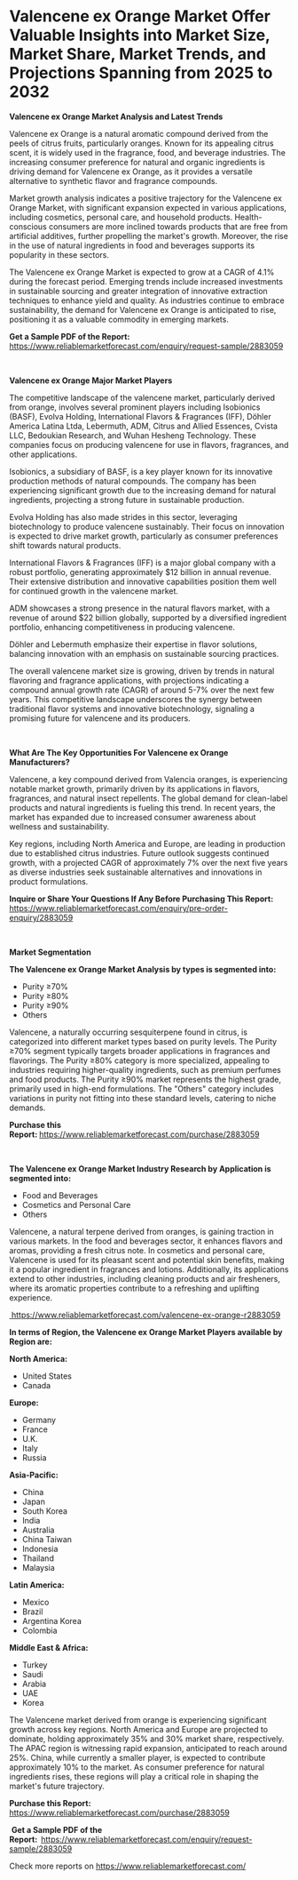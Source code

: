 <p><h1>Valencene ex Orange Market Offer Valuable Insights into Market Size, Market Share, Market Trends, and Projections Spanning from 2025 to 2032</h1></p><p><strong>Valencene ex Orange Market Analysis and Latest Trends</strong></p>
<p><p>Valencene ex Orange is a natural aromatic compound derived from the peels of citrus fruits, particularly oranges. Known for its appealing citrus scent, it is widely used in the fragrance, food, and beverage industries. The increasing consumer preference for natural and organic ingredients is driving demand for Valencene ex Orange, as it provides a versatile alternative to synthetic flavor and fragrance compounds. </p><p>Market growth analysis indicates a positive trajectory for the Valencene ex Orange Market, with significant expansion expected in various applications, including cosmetics, personal care, and household products. Health-conscious consumers are more inclined towards products that are free from artificial additives, further propelling the market's growth. Moreover, the rise in the use of natural ingredients in food and beverages supports its popularity in these sectors.</p><p>The Valencene ex Orange Market is expected to grow at a CAGR of 4.1% during the forecast period. Emerging trends include increased investments in sustainable sourcing and greater integration of innovative extraction techniques to enhance yield and quality. As industries continue to embrace sustainability, the demand for Valencene ex Orange is anticipated to rise, positioning it as a valuable commodity in emerging markets.</p></p>
<p><strong>Get a Sample PDF of the Report:&nbsp;</strong> <a href="https://www.reliablemarketforecast.com/enquiry/request-sample/2883059?utm_campaign=2325&utm_medium=2&utm_source=Github&utm_content=ia&utm_term=13032025&utm_id=valencene-ex-orange">https://www.reliablemarketforecast.com/enquiry/request-sample/2883059</a></p>
<p>&nbsp;</p>
<p><strong>Valencene ex Orange Major Market Players</strong></p>
<p><p>The competitive landscape of the valencene market, particularly derived from orange, involves several prominent players including Isobionics (BASF), Evolva Holding, International Flavors & Fragrances (IFF), Döhler America Latina Ltda, Lebermuth, ADM, Citrus and Allied Essences, Cvista LLC, Bedoukian Research, and Wuhan Hesheng Technology. These companies focus on producing valencene for use in flavors, fragrances, and other applications.</p><p>Isobionics, a subsidiary of BASF, is a key player known for its innovative production methods of natural compounds. The company has been experiencing significant growth due to the increasing demand for natural ingredients, projecting a strong future in sustainable production.</p><p>Evolva Holding has also made strides in this sector, leveraging biotechnology to produce valencene sustainably. Their focus on innovation is expected to drive market growth, particularly as consumer preferences shift towards natural products.</p><p>International Flavors & Fragrances (IFF) is a major global company with a robust portfolio, generating approximately $12 billion in annual revenue. Their extensive distribution and innovative capabilities position them well for continued growth in the valencene market.</p><p>ADM showcases a strong presence in the natural flavors market, with a revenue of around $22 billion globally, supported by a diversified ingredient portfolio, enhancing competitiveness in producing valencene.</p><p>Döhler and Lebermuth emphasize their expertise in flavor solutions, balancing innovation with an emphasis on sustainable sourcing practices.</p><p>The overall valencene market size is growing, driven by trends in natural flavoring and fragrance applications, with projections indicating a compound annual growth rate (CAGR) of around 5-7% over the next few years. This competitive landscape underscores the synergy between traditional flavor systems and innovative biotechnology, signaling a promising future for valencene and its producers.</p></p>
<p>&nbsp;</p>
<p><strong>What Are The Key Opportunities For Valencene ex Orange Manufacturers?</strong></p>
<p><p>Valencene, a key compound derived from Valencia oranges, is experiencing notable market growth, primarily driven by its applications in flavors, fragrances, and natural insect repellents. The global demand for clean-label products and natural ingredients is fueling this trend. In recent years, the market has expanded due to increased consumer awareness about wellness and sustainability. </p><p>Key regions, including North America and Europe, are leading in production due to established citrus industries. Future outlook suggests continued growth, with a projected CAGR of approximately 7% over the next five years as diverse industries seek sustainable alternatives and innovations in product formulations.</p></p>
<p><strong>Inquire or Share Your Questions If Any Before Purchasing This Report:</strong> <a href="https://www.reliablemarketforecast.com/enquiry/pre-order-enquiry/2883059?utm_campaign=2325&utm_medium=2&utm_source=Github&utm_content=ia&utm_term=13032025&utm_id=valencene-ex-orange">https://www.reliablemarketforecast.com/enquiry/pre-order-enquiry/2883059</a></p>
<p>&nbsp;</p>
<p><strong>Market Segmentation</strong></p>
<p><strong>The Valencene ex Orange Market Analysis by types is segmented into:</strong></p>
<p><ul><li>Purity ≥70%</li><li>Purity ≥80%</li><li>Purity ≥90%</li><li>Others</li></ul></p>
<p><p>Valencene, a naturally occurring sesquiterpene found in citrus, is categorized into different market types based on purity levels. The Purity ≥70% segment typically targets broader applications in fragrances and flavorings. The Purity ≥80% category is more specialized, appealing to industries requiring higher-quality ingredients, such as premium perfumes and food products. The Purity ≥90% market represents the highest grade, primarily used in high-end formulations. The "Others" category includes variations in purity not fitting into these standard levels, catering to niche demands.</p></p>
<p><strong>Purchase this Report:&nbsp;</strong><a href="https://www.reliablemarketforecast.com/purchase/2883059?utm_campaign=2325&utm_medium=2&utm_source=Github&utm_content=ia&utm_term=13032025&utm_id=valencene-ex-orange">https://www.reliablemarketforecast.com/purchase/2883059</a></p>
<p>&nbsp;</p>
<p><strong>The Valencene ex Orange Market Industry Research by Application is segmented into:</strong></p>
<p><ul><li>Food and Beverages</li><li>Cosmetics and Personal Care</li><li>Others</li></ul></p>
<p><p>Valencene, a natural terpene derived from oranges, is gaining traction in various markets. In the food and beverages sector, it enhances flavors and aromas, providing a fresh citrus note. In cosmetics and personal care, Valencene is used for its pleasant scent and potential skin benefits, making it a popular ingredient in fragrances and lotions. Additionally, its applications extend to other industries, including cleaning products and air fresheners, where its aromatic properties contribute to a refreshing and uplifting experience.</p></p>
<p><a href="https://www.reliablemarketforecast.com/valencene-ex-orange-r2883059?utm_campaign=2325&utm_medium=2&utm_source=Github&utm_content=ia&utm_term=13032025&utm_id=valencene-ex-orange">&nbsp;https://www.reliablemarketforecast.com/valencene-ex-orange-r2883059</a></p>
<p><strong>In terms of Region, the Valencene ex Orange Market Players available by Region are:</strong></p>
<p>
    <p> <strong> North America: </strong>
        <ul>
            <li>United States</li>
            <li>Canada</li>
        </ul>
        </p> 
    <p> <strong> Europe: </strong>
        <ul>
            <li>Germany</li>
            <li>France</li>
            <li>U.K.</li>
            <li>Italy</li>
            <li>Russia</li>
        </ul>
        </p> 
    <p> <strong> Asia-Pacific: </strong>
        <ul>
            <li>China</li>
            <li>Japan</li>
            <li>South Korea</li>
            <li>India</li>
            <li>Australia</li>
            <li>China Taiwan</li>
            <li>Indonesia</li>
            <li>Thailand</li>
            <li>Malaysia</li>
        </ul>
        </p> 
    <p> <strong> Latin America: </strong>
        <ul>
            <li>Mexico</li>
            <li>Brazil</li>
            <li>Argentina Korea</li>
            <li>Colombia</li>
        </ul>
        </p> 
    <p> <strong> Middle East & Africa: </strong>
        <ul>
            <li>Turkey</li>
            <li>Saudi</li>
            <li>Arabia</li>
            <li>UAE</li>
            <li>Korea</li>
        </ul>
    </p>
    </p>
<p><p>The Valencene market derived from orange is experiencing significant growth across key regions. North America and Europe are projected to dominate, holding approximately 35% and 30% market share, respectively. The APAC region is witnessing rapid expansion, anticipated to reach around 25%. China, while currently a smaller player, is expected to contribute approximately 10% to the market. As consumer preference for natural ingredients rises, these regions will play a critical role in shaping the market's future trajectory.</p></p>
<p><strong>Purchase this Report: </strong><a href="https://www.reliablemarketforecast.com/purchase/2883059?utm_campaign=2325&utm_medium=2&utm_source=Github&utm_content=ia&utm_term=13032025&utm_id=valencene-ex-orange">https://www.reliablemarketforecast.com/purchase/2883059</a></p>
<p>&nbsp;<strong>Get a Sample PDF of the Report:&nbsp;&nbsp;</strong><a href="https://www.reliablemarketforecast.com/enquiry/request-sample/2883059?utm_campaign=2325&utm_medium=2&utm_source=Github&utm_content=ia&utm_term=13032025&utm_id=valencene-ex-orange">https://www.reliablemarketforecast.com/enquiry/request-sample/2883059</a></p>
<p><strong></strong></p>
<p>Check more reports on <a href="https://www.reliablemarketforecast.com/?utm_campaign=2325&utm_medium=2&utm_source=Github&utm_content=ia&utm_term=13032025&utm_id=valencene-ex-orange">https://www.reliablemarketforecast.com/</a></p>